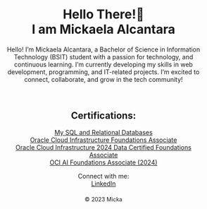 <!DOCTYPE html>
<html lang="en">

<head>
  <meta charset="UTF-8" />
  <meta name="viewport" content="width=device-width, initial-scale=1.0" />
 
</head>

<body>
  <header style="text-align: center; margin: 20px;">
    <h1>Hello There!👋 <br> I am Mickaela Alcantara</h1>
  </header>

  <section style="text-align: center; margin: 20px;">
    <p>Hello! I’m Mickaela Alcantara, a Bachelor of Science in Information Technology (BSIT) student with a passion for technology, and continuous learning. I’m currently developing my skills in web development, programming, and IT-related projects. I’m excited to connect, collaborate, and grow in the tech community!</p>
    <br>
<h2> Certifications: </h2>
<a href="https://courses.cognitiveclass.ai/certificates/5aa8c59150ca40ea9089a6cc4fba13ad"> My SQL and Relational Databases</a> <br>
<a href="https://catalog-education.oracle.com/ords/certview/sharebadge?id=DE393F694DC7A03DB4DDDDADA17B0F99B9D20711E876B4B7292DC004AFABBEC4">  Oracle Cloud Infrastructure Foundations Associate </a> <br>
<a href="https://catalog-education.oracle.com/ords/certview/sharebadge?id=83DE28E902153240DE8405B5CEB20B4D62526EEF25BD22D17D7387C6C85C347D"> Oracle Cloud Infrastructure 2024 Data Certified Foundations Associate</a> <br>
<a href="https://catalog-education.oracle.com/ords/certview/sharebadge?id=5777EC3C252660C83841E2B34910B5F54F26B437BC225C0A6FFA784370593DBF"> OCI AI Foundations Associate (2024)</a> <br>
     
<p> 
      Connect with me: <br>
      <a href="https://www.linkedin.com/in/mickaela-alcantara-16a78028b/" target="_blank">LinkedIn</a>
    </p>
  </section>

  <footer style="text-align: center; margin: 20px; font-size: 0.9em;">
    &copy; 2023 Micka
  </footer>
</body>

</html>
